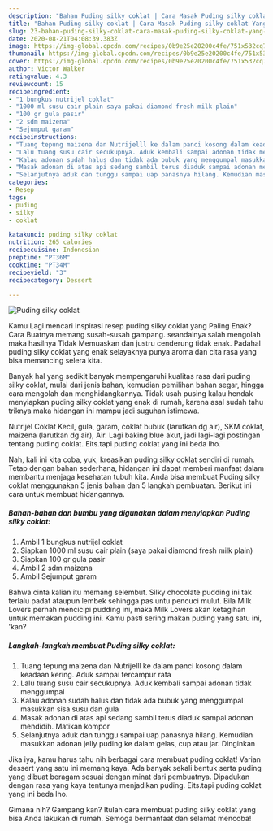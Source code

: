```yaml
---
description: "Bahan Puding silky coklat | Cara Masak Puding silky coklat Yang Lezat Sekali"
title: "Bahan Puding silky coklat | Cara Masak Puding silky coklat Yang Lezat Sekali"
slug: 23-bahan-puding-silky-coklat-cara-masak-puding-silky-coklat-yang-lezat-sekali
date: 2020-08-21T04:08:39.383Z
image: https://img-global.cpcdn.com/recipes/0b9e25e20200c4fe/751x532cq70/puding-silky-coklat-foto-resep-utama.jpg
thumbnail: https://img-global.cpcdn.com/recipes/0b9e25e20200c4fe/751x532cq70/puding-silky-coklat-foto-resep-utama.jpg
cover: https://img-global.cpcdn.com/recipes/0b9e25e20200c4fe/751x532cq70/puding-silky-coklat-foto-resep-utama.jpg
author: Victor Walker
ratingvalue: 4.3
reviewcount: 15
recipeingredient:
- "1 bungkus nutrijel coklat"
- "1000 ml susu cair plain saya pakai diamond fresh milk plain"
- "100 gr gula pasir"
- "2 sdm maizena"
- "Sejumput garam"
recipeinstructions:
- "Tuang tepung maizena dan Nutrijelll ke dalam panci kosong dalam keadaan kering. Aduk sampai tercampur rata"
- "Lalu tuang susu cair secukupnya. Aduk kembali sampai adonan tidak menggumpal"
- "Kalau adonan sudah halus dan tidak ada bubuk yang menggumpal masukkan sisa susu dan gula"
- "Masak adonan di atas api sedang sambil terus diaduk sampai adonan mendidih. Matikan kompor"
- "Selanjutnya aduk dan tunggu sampai uap panasnya hilang. Kemudian masukkan adonan jelly puding ke dalam gelas, cup atau jar. Dinginkan"
categories:
- Resep
tags:
- puding
- silky
- coklat

katakunci: puding silky coklat 
nutrition: 265 calories
recipecuisine: Indonesian
preptime: "PT36M"
cooktime: "PT34M"
recipeyield: "3"
recipecategory: Dessert

---
```



![Puding silky coklat](https://img-global.cpcdn.com/recipes/0b9e25e20200c4fe/751x532cq70/puding-silky-coklat-foto-resep-utama.jpg)

Kamu Lagi mencari inspirasi resep puding silky coklat yang Paling Enak? Cara Buatnya memang susah-susah gampang. seandainya salah mengolah maka hasilnya Tidak Memuaskan dan justru cenderung tidak enak. Padahal puding silky coklat yang enak selayaknya punya aroma dan cita rasa yang bisa memancing selera kita.

Banyak hal yang sedikit banyak mempengaruhi kualitas rasa dari puding silky coklat, mulai dari jenis bahan, kemudian pemilihan bahan segar, hingga cara mengolah dan menghidangkannya. Tidak usah pusing kalau hendak menyiapkan puding silky coklat yang enak di rumah, karena asal sudah tahu triknya maka hidangan ini mampu jadi suguhan istimewa.

Nutrijel Coklat Kecil, gula, garam, coklat bubuk (larutkan dg air), SKM coklat, maizena (larutkan dg air), Air. Lagi baking blue akut, jadi lagi-lagi postingan tentang puding coklat. Eits.tapi puding coklat yang ini beda lho.


Nah, kali ini kita coba, yuk, kreasikan puding silky coklat sendiri di rumah. Tetap dengan bahan sederhana, hidangan ini dapat memberi manfaat dalam membantu menjaga kesehatan tubuh kita. Anda bisa membuat Puding silky coklat menggunakan 5 jenis bahan dan 5 langkah pembuatan. Berikut ini cara untuk membuat hidangannya.

<!--inarticleads1-->

##### Bahan-bahan dan bumbu yang digunakan dalam menyiapkan Puding silky coklat:

1. Ambil 1 bungkus nutrijel coklat
1. Siapkan 1000 ml susu cair plain (saya pakai diamond fresh milk plain)
1. Siapkan 100 gr gula pasir
1. Ambil 2 sdm maizena
1. Ambil Sejumput garam


Bahwa cinta kalian itu memang selembut. Silky chocolate pudding ini tak terlalu padat ataupun lembek sehingga pas untu pencuci mulut. Bila Milk Lovers pernah mencicipi pudding ini, maka Milk Lovers akan ketagihan untuk memakan pudding ini. Kamu pasti sering makan puding yang satu ini, &#39;kan? 

<!--inarticleads2-->

##### Langkah-langkah membuat Puding silky coklat:

1. Tuang tepung maizena dan Nutrijelll ke dalam panci kosong dalam keadaan kering. Aduk sampai tercampur rata
1. Lalu tuang susu cair secukupnya. Aduk kembali sampai adonan tidak menggumpal
1. Kalau adonan sudah halus dan tidak ada bubuk yang menggumpal masukkan sisa susu dan gula
1. Masak adonan di atas api sedang sambil terus diaduk sampai adonan mendidih. Matikan kompor
1. Selanjutnya aduk dan tunggu sampai uap panasnya hilang. Kemudian masukkan adonan jelly puding ke dalam gelas, cup atau jar. Dinginkan


Jika iya, kamu harus tahu nih berbagai cara membuat puding coklat! Varian dessert yang satu ini memang kaya. Ada banyak sekali bentuk serta puding yang dibuat beragam sesuai dengan minat dari pembuatnya. Dipadukan dengan rasa yang kaya tentunya menjadikan puding. Eits.tapi puding coklat yang ini beda lho. 

Gimana nih? Gampang kan? Itulah cara membuat puding silky coklat yang bisa Anda lakukan di rumah. Semoga bermanfaat dan selamat mencoba!
